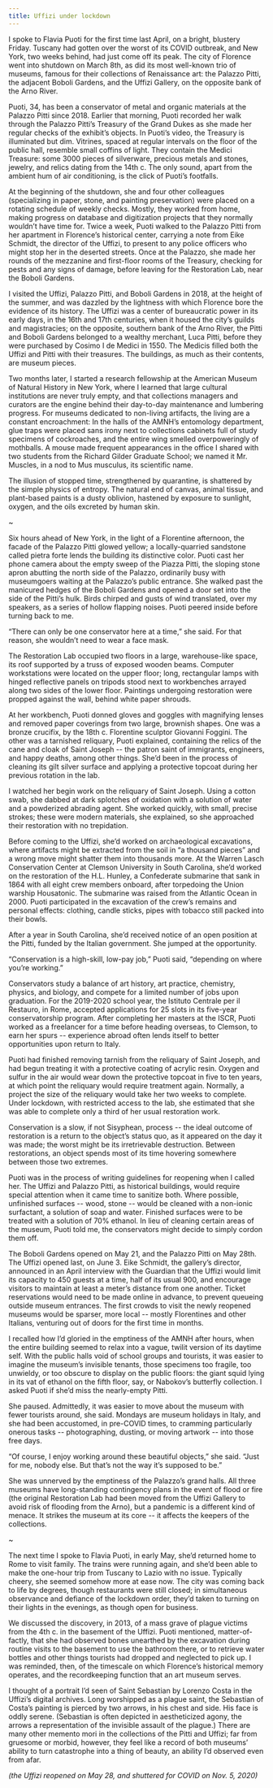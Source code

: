 ```yaml
---
title: Uffizi under lockdown
---
```

I spoke to Flavia Puoti for the first time last April, on a bright, blustery Friday. Tuscany had gotten over the worst of its COVID outbreak, and New York, two weeks behind, had just come off its peak. The city of Florence went into shutdown on March 8th, as did its most well-known trio of museums, famous for their collections of Renaissance art: the Palazzo Pitti, the adjacent Boboli Gardens, and the Uffizi Gallery, on the opposite bank of the Arno River. 

Puoti, 34, has been a conservator of metal and organic materials at the Palazzo Pitti since 2018. Earlier that morning, Puoti recorded her walk through the Palazzo Pitti’s Treasury of the Grand Dukes as she made her regular checks of the exhibit’s objects. In Puoti’s video, the Treasury is illuminated but dim. Vitrines, spaced at regular intervals on the floor of the public hall, resemble small coffins of light. They contain the Medici Treasure: some 3000 pieces of silverware, precious metals and stones, jewelry, and relics dating from the 14th c. The only sound, apart from the ambient hum of air conditioning, is the click of Puoti’s footfalls. 

At the beginning of the shutdown, she and four other colleagues (specializing in paper, stone, and painting preservation) were placed on a rotating schedule of weekly checks. Mostly, they worked from home, making progress on database and digitization projects that they normally wouldn’t have time for. Twice a week, Puoti walked to the Palazzo Pitti from her apartment in Florence’s historical center, carrying a note from Eike Schmidt, the director of the Uffizi, to present to any police officers who might stop her in the deserted streets. Once at the Palazzo, she made her rounds of the mezzanine and first-floor rooms of the Treasury, checking for pests and any signs of damage, before leaving for the Restoration Lab, near the Boboli Gardens. 

I visited the Uffizi, Palazzo Pitti, and Boboli Gardens in 2018, at the height of the summer, and was dazzled by the lightness with which Florence bore the evidence of its history. The Uffizi was a center of bureaucratic power in its early days, in the 16th and 17th centuries, when it housed the city’s guilds and magistracies; on the opposite, southern bank of the Arno River, the Pitti and Boboli Gardens belonged to a wealthy merchant, Luca Pitti, before they were purchased by Cosimo I de Medici in 1550. The Medicis filled both the Uffizi and Pitti with their treasures. The buildings, as much as their contents, are museum pieces.

Two months later, I started a research fellowship at the American Museum of Natural History in New York, where I learned that large cultural institutions are never truly empty, and that collections managers and curators are the engine behind their day-to-day maintenance and lumbering progress. For museums dedicated to non-living artifacts, the living are a constant encroachment: In the halls of the AMNH’s entomology department, glue traps were placed sans irony next to collections cabinets full of study specimens of cockroaches, and the entire wing smelled overpoweringly of mothballs. A mouse made frequent appearances in the office I shared with two students from the Richard Gilder Graduate School; we named it Mr. Muscles, in a nod to Mus musculus, its scientific name. 

The illusion of stopped time, strengthened by quarantine, is shattered by the simple physics of entropy. The natural end of canvas, animal tissue, and plant-based paints is a dusty oblivion, hastened by exposure to sunlight, oxygen, and the oils excreted by human skin.

~

Six hours ahead of New York, in the light of a Florentine afternoon, the facade of the Palazzo Pitti glowed yellow; a locally-quarried sandstone called pietra forte lends the building its distinctive color. Puoti cast her phone camera about the empty sweep of the Piazza Pitti, the sloping stone apron abutting the north side of the Palazzo, ordinarily busy with museumgoers waiting at the Palazzo’s public entrance. She walked past the manicured hedges of the Boboli Gardens and opened a door set into the side of the Pitti’s hulk. Birds chirped and gusts of wind translated, over my speakers, as a series of hollow flapping noises. Puoti peered inside before turning back to me. 

“There can only be one conservator here at a time,” she said. For that reason, she wouldn’t need to wear a face mask.

The Restoration Lab occupied two floors in a large, warehouse-like space, its roof supported by a truss of exposed wooden beams. Computer workstations were located on the upper floor; long, rectangular lamps with hinged reflective panels on tripods stood next to workbenches arrayed along two sides of the lower floor. Paintings undergoing restoration were propped against the wall, behind white paper shrouds. 

At her workbench, Puoti donned gloves and goggles with magnifying lenses and removed paper coverings from two large, brownish shapes. One was a bronze crucifix, by the 18th c. Florentine sculptor Giovanni Foggini. The other was a tarnished reliquary, Puoti explained, containing the relics of the cane and cloak of Saint Joseph -- the patron saint of immigrants, engineers, and happy deaths, among other things. She’d been in the process of cleaning its gilt silver surface and applying a protective topcoat during her previous rotation in the lab. 

I watched her begin work on the reliquary of Saint Joseph. Using a cotton swab, she dabbed at dark splotches of oxidation with a solution of water and a powderized abrading agent. She worked quickly, with small, precise strokes; these were modern materials, she explained, so she approached their restoration with no trepidation. 

Before coming to the Uffizi, she’d worked on archaeological excavations, where artifacts might be extracted from the soil in “a thousand pieces” and a wrong move might shatter them into thousands more. At the Warren Lasch Conservation Center at Clemson University in South Carolina, she’d worked on the restoration of the H.L. Hunley, a Confederate submarine that sank in 1864 with all eight crew members onboard, after torpedoing the Union warship Housatonic. The submarine was raised from the Atlantic Ocean in 2000. Puoti participated in the excavation of the crew’s remains and personal effects: clothing, candle sticks, pipes with tobacco still packed into their bowls. 

After a year in South Carolina, she’d received notice of an open position at the Pitti, funded by the Italian government. She jumped at the opportunity. 

“Conservation is a high-skill, low-pay job,” Puoti said, “depending on where you’re working.” 

Conservators study a balance of art history, art practice, chemistry, physics, and biology, and compete for a limited number of jobs upon graduation. For the 2019-2020 school year, the Istituto Centrale per il Restauro, in Rome, accepted applications for 25 slots in its five-year conservatorship program. After completing her masters at the ISCR, Puoti worked as a freelancer for a time before heading overseas, to Clemson, to earn her spurs -- experience abroad often lends itself to better opportunities upon return to Italy. 

Puoti had finished removing tarnish from the reliquary of Saint Joseph, and had begun treating it with a protective coating of acrylic resin. Oxygen and sulfur in the air would wear down the protective topcoat in five to ten years, at which point the reliquary would require treatment again. Normally, a project the size of the reliquary would take her two weeks to complete. Under lockdown, with restricted access to the lab, she estimated that she was able to complete only a third of her usual restoration work. 

Conservation is a slow, if not Sisyphean, process -- the ideal outcome of restoration is a return to the object’s status quo, as it appeared on the day it was made; the worst might be its irretrievable destruction. Between restorations, an object spends most of its time hovering somewhere between those two extremes. 

Puoti was in the process of writing guidelines for reopening when I called her. The Uffizi and Palazzo Pitti, as historical buildings, would require special attention when it came time to sanitize both. Where possible, unfinished surfaces -- wood, stone -- would be cleaned with a non-ionic surfactant, a solution of soap and water. Finished surfaces were to be treated with a solution of 70% ethanol. In lieu of cleaning certain areas of the museum, Puoti told me, the conservators might decide to simply cordon them off. 

The Boboli Gardens opened on May 21, and the Palazzo Pitti on May 28th. The Uffizi opened last, on June 3. Eike Schmidt, the gallery’s director, announced in an April interview with the Guardian that the Uffizi would limit its capacity to 450 guests at a time, half of its usual 900, and encourage visitors to maintain at least a meter’s distance from one another. Ticket reservations would need to be made online in advance, to prevent queueing outside museum entrances. The first crowds to visit the newly reopened museums would be sparser, more local -- mostly Florentines and other Italians, venturing out of doors for the first time in months.

I recalled how I’d gloried in the emptiness of the AMNH after hours, when the entire building seemed to relax into a vague, twilit version of its daytime self. With the public halls void of school groups and tourists, it was easier to imagine the museum’s invisible tenants, those specimens too fragile, too unwieldy, or too obscure to display on the public floors: the giant squid lying in its vat of ethanol on the fifth floor, say, or Nabokov’s butterfly collection. I asked Puoti if she’d miss the nearly-empty Pitti. 

She paused. Admittedly, it was easier to move about the museum with fewer tourists around, she said. Mondays are museum holidays in Italy, and she had been accustomed, in pre-COVID times, to cramming particularly onerous tasks -- photographing, dusting, or moving artwork -- into those free days. 

“Of course, I enjoy working around these beautiful objects,” she said. “Just for me, nobody else. But that’s not the way it’s supposed to be.” 

She was unnerved by the emptiness of the Palazzo’s grand halls. All three museums have long-standing contingency plans in the event of flood or fire (the original Restoration Lab had been moved from the Uffizi Gallery to avoid risk of flooding from the Arno), but a pandemic is a different kind of menace. It strikes the museum at its core -- it affects the keepers of the collections. 

~

The next time I spoke to Flavia Puoti, in early May, she’d returned home to Rome to visit family. The trains were running again, and she’d been able to make the one-hour trip from Tuscany to Lazio with no issue. Typically cheery, she seemed somehow more at ease now. The city was coming back to life by degrees, though restaurants were still closed; in simultaneous observance and defiance of the lockdown order, they’d taken to turning on their lights in the evenings, as though open for business. 

We discussed the discovery, in 2013, of a mass grave of plague victims from the 4th c. in the basement of the Uffizi. Puoti mentioned, matter-of-factly, that she had observed bones unearthed by the excavation during routine visits to the basement to use the bathroom there, or to retrieve water bottles and other things tourists had dropped and neglected to pick up. I was reminded, then, of the timescale on which Florence’s historical memory operates, and the recordkeeping function that an art museum serves. 

I thought of a portrait I’d seen of Saint Sebastian by Lorenzo Costa in the Uffizi’s digital archives. Long worshipped as a plague saint, the Sebastian of Costa’s painting is pierced by two arrows, in his chest and side. His face is oddly serene. (Sebastian is often depicted in aestheticized agony, the arrows a representation of the invisible assault of the plague.) There are many other memento mori in the collections of the Pitti and Uffizi; far from gruesome or morbid, however, they feel like a record of both museums’ ability to turn catastrophe into a thing of beauty, an ability I’d observed even from afar. 

*(the Uffizi reopened on May 28, and shuttered for COVID on Nov. 5, 2020)*


